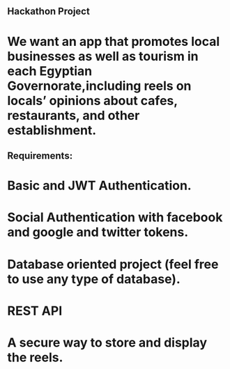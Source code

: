 ## Hackathon Project

# We want an app that promotes local businesses as well as tourism in each Egyptian Governorate,including reels on locals’ opinions about cafes, restaurants, and other establishment.

## Requirements:

# Basic and JWT Authentication.
# Social Authentication with facebook and google and twitter tokens.
# Database oriented project (feel free to use any type of database).
# REST API
# A secure way to store and display the reels.






